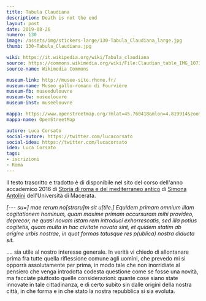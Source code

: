 ```yaml
---
title: Tabula Claudiana
description: Death is not the end
layout: post
date: 2019-08-26
numero: 130
image: /assets/img/stickers-large/130-Tabula_Claudiana_large.jpg
thumb: 130-Tabula_Claudiana.jpg

wiki: https://it.wikipedia.org/wiki/Tabula_claudiana
source: https://commons.wikimedia.org/wiki/File:Claudian_table_IMG_1073-white.jpg
source-name: Wikimedia Commons

museum-link: http://musee-site.rhone.fr/
museum-name: Museo gallo-romano di Fourvière
museum-fb: museedulouvre
museum-tw: museelouvre
museum-inst: museelouvre

mappa: https://www.openstreetmap.org/?mlat=45.760418&mlon=4.819914&zoom=15#map=15/45.7604/4.8199
mappa-name: OpenStreetMap

autore: Luca Corsato
social-autore: https://twitter.com/lucacorsato
social-idea: https://twitter.com/lucacorsato
idea: Luca Corsato
tags:
- iscrizioni
- Roma
---
```


Il testo trascritto e tradotto è di disponibile nel sito del corso dell'anno accademico 2016 di [Storia di roma e del mediterraneo antico](http://docenti.unimc.it/s.antolini/teaching/2016/16949/files/tavole/t16) di [Simona Antolini](http://docenti.unimc.it/s.antolini) dell'Università di Macerata.

*[--- su=] mae	rerum	no[straru]m	sit	u[tile.] Equidem	primam	omnium illam	cogitationem	hominum, quam maxime	primam occursuram	mihi	provideo, deprecor, ne quasi	novam	istam	rem	introduci	exhorrescatis, sed	illa potius cogitetis, quam	multa	in	hac	civitate	novata sint, et quidem	statim	ab	origine	urbis	nostrae, in	quot formas tatusque	res	p(ublica)	nostra	diducta	sit.*

.... sia utile	al	nostro	interesse	generale.
In verità vi	chiedo	di	allontanare	prima	fra	tutte	quella riflessione comune	agli uomini, che	prevedo	mi	si	opporrà assolutamente	per	prima, in	modo	tale	che	non	inorridiate	al pensiero	che	venga	introdotta	codesta questione come	se	fosse	una	novità,	ma	facciate piuttosto	quelle	considerazioni:	quante	cose	siano	state	innovate	in	tale	cittadinanza,	e di	certo	subito	sin	dalle	origini	della	nostra	città, in	che	forma	e	in	che	stato	la	nostra repubblica	si	sia	evoluta.
